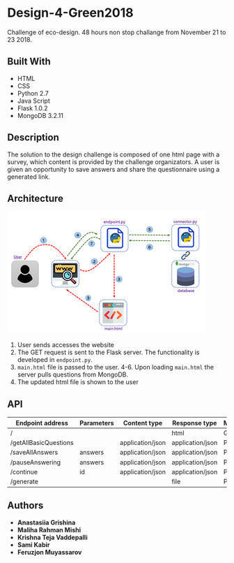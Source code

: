 # Design-4-Green2018

Challenge of eco-design. 48 hours non stop challange from November 21 to 23 2018.

## Built With

- HTML
- CSS
- Python 2.7
- Java Script
- Flask 1.0.2
- MongoDB 3.2.11

## Description
The solution to the design challenge is composed of one html page with a survey, which content is provided by the challenge organizators. A user is given an opportunity to save answers and share the questionnaire using a generated link.  

## Architecture 

![](architecture.png)

1. User sends accesses the website
2. The GET request is sent to the Flask server. The functionality is developed in ```endpoint.py```.
3. ```main.html``` file is passed to the user.
4-6. Upon loading ```main.html``` the server pulls questions from MongoDB.
7. The updated html file is shown to the user

## API

| Endpoint address        | Parameters | Content type | Response type |     Method    |
| --------------------    | ------------- | ------------- | ------------- | ---------- |
| /                       |               |                  |  html            | GET  |
| /getAllBasicQuestions   |               | application/json | application/json | POST |
| /saveAllAnswers         | answers       | application/json | application/json | POST |
| /pauseAnswering         | answers       | application/json | application/json | POST |
| /continue               | id            | application/json | application/json | POST |
| /generate               |               |                  | file             | POST |

## Authors

- **Anastasiia Grishina**
- **Maliha Rahman Mishi**
- **Krishna Teja Vaddepalli**
- **Sami Kabir**
- **Feruzjon Muyassarov**
